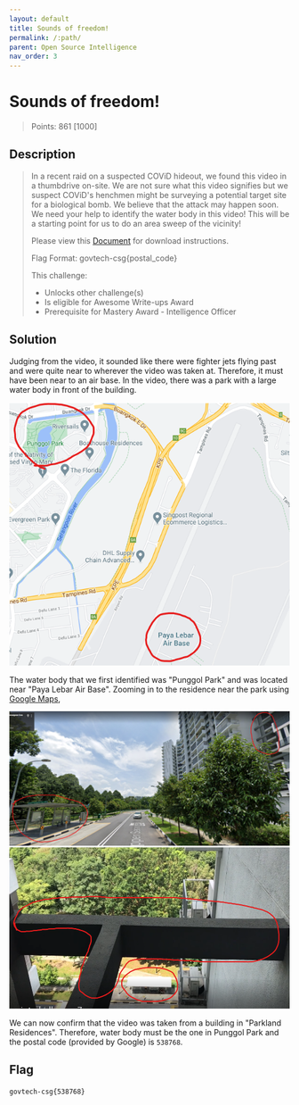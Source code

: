 ```yaml
---
layout: default
title: Sounds of freedom!
permalink: /:path/
parent: Open Source Intelligence
nav_order: 3
---
```

# Sounds of freedom!

> Points: 861 [1000]

## Description

> In a recent raid on a suspected COViD hideout, we found this video in a thumbdrive on-site. We are not sure what this video signifies but we suspect COViD's henchmen might be surveying a potential target site for a biological bomb. We believe that the attack may happen soon. We need your help to identify the water body in this video! This will be a starting point for us to do an area sweep of the vicinity!
>
> Please view this [Document](https://docs.google.com/document/d/1GrQ6znlN2Z0tu_uAPAs1qrn6by24I51mq8RIIHmFGDU/edit?usp=sharing) for download instructions.
>
> Flag Format: govtech-csg{postal_code}
>
> This challenge:
> - Unlocks other challenge(s)
> - Is eligible for Awesome Write-ups Award
> - Prerequisite for Mastery Award - Intelligence Officer
 
## Solution

Judging from the video, it sounded like there were fighter jets flying past and were quite near to wherever the video was taken at. Therefore, it must have been near to an air base. In the video, there was a park with a large water body in front of the building.

![](location1.png)

The water body that we first identified was "Punggol Park" and was located near "Paya Lebar Air Base". Zooming in to the residence near the park using [Google Maps](https://www.google.com/maps/@1.3757978,103.8996965,3a,75y,5.74h,116.04t/data=!3m6!1e1!3m4!1sNlxpllu6kKQrln3uk4urhQ!2e0!7i16384!8i8192), 

![](location2.png) ![](location3.png)

We can now confirm that the video was taken from a building in "Parkland Residences". Therefore, water body must be the one in Punggol Park and the postal code (provided by Google) is `538768`.

## Flag
`govtech-csg{538768}`